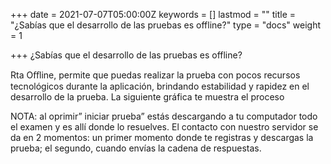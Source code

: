 +++
date = 2021-07-07T05:00:00Z
keywords = []
lastmod = ""
title = "¿Sabías que el desarrollo de las pruebas es offline?"
type = "docs"
weight = 1

+++
¿Sabías que el desarrollo de las pruebas es offline?

Rta Oﬄine, permite que puedas realizar la prueba con pocos recursos tecnológicos durante la aplicación, brindando estabilidad y rapidez en el desarrollo de la prueba. La siguiente gráfica te muestra el proceso

NOTA: al oprimir” iniciar prueba” estás descargando a tu computador todo el examen y es allí donde lo resuelves.   El contacto con nuestro servidor se da en 2 momentos: un primer momento donde te registras y descargas la prueba; el segundo, cuando envías la cadena de respuestas.